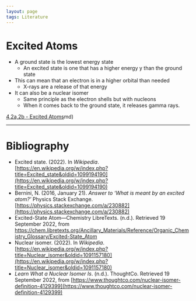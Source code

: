 ```yaml
---
layout: page
tags: Literature 
---
```


# Excited Atoms

- A ground state is the lowest energy state
	- An excited state is one that has a higher energy y than the ground state
- This can mean that an electron is in a higher orbital than needed
	- X-rays are a release of that energy
- It can also be a nuclear isomer
	- Same principle as the electron shells but with nucleons
	- When it comes back to the ground state, it releases gamma rays.

[4,2a,2b - Excited Atoms](4,2a,2b%20-%20Excited%20Atoms.md)md)

---

# Bibliography

- Excited state. (2022). In _Wikipedia_. [https://en.wikipedia.org/w/index.php?title=Excited_state&oldid=1099194190](https://en.wikipedia.org/w/index.php?title=Excited_state&oldid=1099194190)
- Bernini, N. (2016, January 21). _Answer to ‘What is meant by an excited atom?’_ Physics Stack Exchange. [https://physics.stackexchange.com/a/230882](https://physics.stackexchange.com/a/230882)
- Excited-State Atom—Chemistry LibreTexts. (n.d.). Retrieved 19 September 2022, from https://chem.libretexts.org/Ancillary_Materials/Reference/Organic_Chemistry_Glossary/Excited-State_Atom
- Nuclear isomer. (2022). In _Wikipedia_. [https://en.wikipedia.org/w/index.php?title=Nuclear_isomer&oldid=1091157180](https://en.wikipedia.org/w/index.php?title=Nuclear_isomer&oldid=1091157180)
- _Learn What a Nuclear Isomer Is_. (n.d.). ThoughtCo. Retrieved 19 September 2022, from [https://www.thoughtco.com/nuclear-isomer-definition-4129399](https://www.thoughtco.com/nuclear-isomer-definition-4129399)